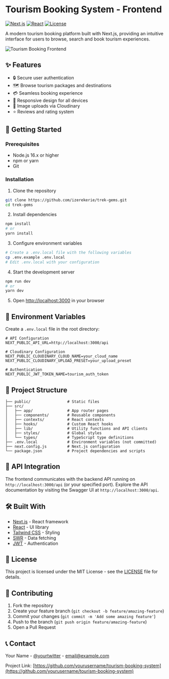 # Tourism Booking System - Frontend

[![Next.js](https://img.shields.io/badge/Next.js-13.x-black?style=flat&logo=next.js)](https://nextjs.org/)
[![React](https://img.shields.io/badge/React-18.x-blue?style=flat&logo=react)](https://reactjs.org/)
[![License](https://img.shields.io/badge/License-MIT-green.svg)](LICENSE)

A modern tourism booking platform built with Next.js, providing an intuitive interface for users to browse, search and book tourism experiences.

![Tourism Booking Frontend](https://via.placeholder.com/800x400?text=Tourism+Booking+Frontend)

## ✨ Features

- 🔒 Secure user authentication
- 🗺️ Browse tourism packages and destinations
- 💳 Seamless booking experience
- 📱 Responsive design for all devices
- 📸 Image uploads via Cloudinary
- ⭐ Reviews and rating system

## 🚀 Getting Started

### Prerequisites

- Node.js 16.x or higher
- npm or yarn
- Git

### Installation

1. Clone the repository

```bash
git clone https://github.com/izerekerie/trek-gems.git
cd trek-gems
```

2. Install dependencies

```bash
npm install
# or
yarn install
```

3. Configure environment variables

```bash
# Create a .env.local file with the following variables
cp .env.example .env.local
# Edit .env.local with your configuration
```

4. Start the development server

```bash
npm run dev
# or
yarn dev
```

5. Open [http://localhost:3000](http://localhost:3000) in your browser

## 🔧 Environment Variables

Create a `.env.local` file in the root directory:

```
# API Configuration
NEXT_PUBLIC_API_URL=http://localhost:3000/api

# Cloudinary Configuration
NEXT_PUBLIC_CLOUDINARY_CLOUD_NAME=your_cloud_name
NEXT_PUBLIC_CLOUDINARY_UPLOAD_PRESET=your_upload_preset

# Authentication
NEXT_PUBLIC_JWT_TOKEN_NAME=tourism_auth_token
```

## 📁 Project Structure

```
├── public/                # Static files
├── src/
│   ├── app/               # App router pages
│   ├── components/        # Reusable components
│   ├── contexts/          # React contexts
│   ├── hooks/             # Custom React hooks
│   ├── lib/               # Utility functions and API clients
│   ├── styles/            # Global styles
│   └── types/             # TypeScript type definitions
├── .env.local             # Environment variables (not committed)
├── next.config.js         # Next.js configuration
└── package.json           # Project dependencies and scripts
```

## 🔄 API Integration

The frontend communicates with the backend API running on `http://localhost:3000/api` (or your specified port). Explore the API documentation by visiting the Swagger UI at `http://localhost:3000/api`.

## 🛠️ Built With

- [Next.js](https://nextjs.org/) - React framework
- [React](https://reactjs.org/) - UI library
- [Tailwind CSS](https://tailwindcss.com/) - Styling
- [SWR](https://swr.vercel.app/) - Data fetching
- [JWT](https://jwt.io/) - Authentication

## 📝 License

This project is licensed under the MIT License - see the [LICENSE](LICENSE) file for details.

## 🤝 Contributing

1. Fork the repository
2. Create your feature branch (`git checkout -b feature/amazing-feature`)
3. Commit your changes (`git commit -m 'Add some amazing feature'`)
4. Push to the branch (`git push origin feature/amazing-feature`)
5. Open a Pull Request

## 📞 Contact

Your Name - [@yourtwitter](https://twitter.com/yourtwitter) - email@example.com

Project Link: [https://github.com/yourusername/tourism-booking-system](https://github.com/yourusername/tourism-booking-system)
